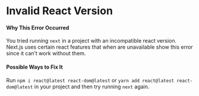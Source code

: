 # Invalid React Version

#### Why This Error Occurred

You tried running `next` in a project with an incompatible react version. Next.js uses certain react features that when are unavailable show this error since it can’t work without them.

#### Possible Ways to Fix It

Run `npm i react@latest react-dom@latest` or `yarn add react@latest react-dom@latest` in your project and then try running `next` again.
